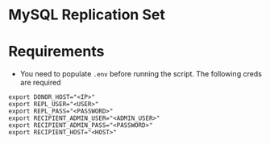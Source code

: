 # MySQL Replication Set

# Requirements
- You need to populate `.env` before running the script. The following creds are required

```
export DONOR_HOST="<IP>"
export REPL_USER="<USER>"
export REPL_PASS="<PASSWORD>"
export RECIPIENT_ADMIN_USER="<ADMIN_USER>"
export RECIPIENT_ADMIN_PASS="<PASSWORD>"
export RECIPIENT_HOST="<HOST>"
```